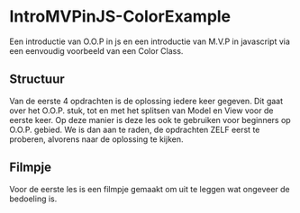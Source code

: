 # IntroMVPinJS-ColorExample
Een introductie van O.O.P in js en een introductie van M.V.P in javascript via een eenvoudig voorbeeld van een Color Class.

## Structuur
Van de eerste 4 opdrachten is de oplossing iedere keer gegeven. Dit gaat over het O.O.P. stuk, tot en met het splitsen van Model en View voor de eerste keer.
Op deze manier is deze les ook te gebruiken voor beginners op O.O.P. gebied.
We is dan aan te raden, de opdrachten ZELF eerst te proberen, alvorens naar de oplossing te kijken.

## Filmpje
Voor de eerste les is een filmpje gemaakt om uit te leggen wat ongeveer de bedoeling is.

